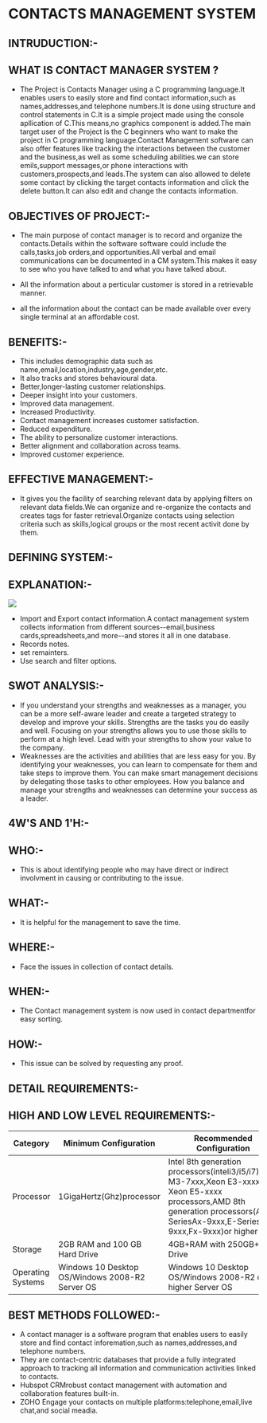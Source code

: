 # CONTACTS MANAGEMENT SYSTEM
## INTRUDUCTION:-
## WHAT IS CONTACT MANAGER SYSTEM ?
* The Project is Contacts Manager using a C programming language.It enables users to easily store and find contact information,such as names,addresses,and telephone numbers.It is done using structure and control statements in C.It is a simple project made using the console apllication of C.This means,no graphics component is added.The main target user of the Project is the C beginners who want to make  the project in C programming language.Contact Management software can also offer features like tracking the interactions between the customer and the business,as well as some scheduling abilities.we can store emils,support messages,or phone interactions with customers,prospects,and leads.The system can also allowed to delete some contact by clicking the target contacts information and click the delete button.It can also edit and change the contacts information. 
## OBJECTIVES OF PROJECT:-
 * The main purpose of contact manager is to record and organize the contacts.Details within the software software could include the calls,tasks,job orders,and opportunities.All verbal and email communications can be documented in a CM system.This makes it easy to see who you have talked to and what you have talked about.

* All the information about a perticular customer is stored in a retrievable manner.
* all the information about the contact can be made available over every single terminal at an affordable cost.
## BENEFITS:-
* This includes  demographic data such as name,email,location,industry,age,gender,etc. 
* It also tracks and stores behavioural data.
 * Better,longer-lasting customer relationships.
* Deeper insight into your customers.
 * Improved data management.
* Increased Productivity.
 * Contact management increases customer satisfaction.
 * Reduced expenditure.
* The ability to personalize customer interactions.
* Better alignment and collaboration across teams.
* Improved customer experience.
## EFFECTIVE MANAGEMENT:-
* It gives you the facility of searching relevant data by applying filters on relevant data fields.We can organize and re-organize  the contacts and creates tags for faster retrieval.Organize contacts using selection criteria such as skills,logical groups or the most recent activit done by them.
## DEFINING SYSTEM:-
## EXPLANATION:-
![](https://www.softwaretestinghelp.com/wp-content/qa/uploads/2021/10/contact-management-image.jpg)
* Import and Export contact information.A contact management system collects information from different sources--email,business cards,spreadsheets,and more--and stores it all in one database.
* Records notes.
* set remainters.
* Use search and filter options.

## SWOT ANALYSIS:-
* If you understand your strengths and weaknesses as a manager, you can be a more self-aware leader and create a targeted strategy to develop and improve your skills. Strengths are the tasks you do easily and well. Focusing on your strengths allows you to use those skills to perform at a high level. Lead with your strengths to show your value to the company.
* Weaknesses are the activities and abilities that are less easy for you. By identifying your weaknesses, you can learn to compensate for them and take steps to improve them. You can make smart management decisions by delegating those tasks to other employees. How you balance and manage your strengths and weaknesses can determine your success as a leader.

## 4W'S AND 1'H:-

## WHO:-

* This is about identifying people who may have direct or indirect involvment in causing or contributing to the issue.
## WHAT:-

* It is helpful for the management to save the time.
## WHERE:-

* Face the issues in collection of contact details.
## WHEN:-

* The Contact management system is now used in contact departmentfor easy sorting.
## HOW:-

* This issue can be solved by requesting any proof.
## DETAIL REQUIREMENTS:-
## HIGH AND LOW LEVEL REQUIREMENTS:-
|Category|Minimum Configuration   |Recommended Configuration|
|--------|------------------------|------------------------|
|Processor|1GigaHertz(Ghz)processor|Intel 8th generation processors(inteli3/i5/i7),core M3-7xxx,Xeon E3-xxxx,and Xeon E5-xxxx processors,AMD 8th generation processors(A SeriesAx-9xxx,E-Series Ex-9xxx,Fx-9xxx)or higher|
|Storage|2GB RAM and 100 GB Hard Drive|4GB+RAM with 250GB+SSS Drive|
|Operating Systems|Windows 10 Desktop OS/Windows 2008-R2 Server OS|Windows 10 Desktop OS/Windows 2008-R2 or higher Server OS|

## BEST METHODS FOLLOWED:-
* A contact manager is a software program that enables users to easily store and find contact inforemation,such as names,addresses,and telephone numbers.
* They are contact-centric databases that provide a fully integrated approach to tracking all information and communication activities linked to contacts.
* Hubspot CRMrobust contact management with automation and collaboration features built-in.
* ZOHO Engage your contacts on multiple platforms:telephone,email,live chat,and social meadia.


